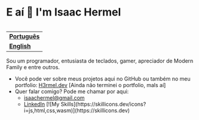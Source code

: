 <h1 align="left">E aí 👋 I'm Isaac Hermel</h1>

<table align="right">
  <tr>
    <td>
      <strong>
        <a href="README.md">Português</a>
      </strong>
    </td>
  </tr>
  <tr>
    <td>
      <strong>
        <a href="README-EN.md">English</a>
      </strong>
    </td>
  </tr>
</table>

<p>
  Sou um programador, entusiasta de teclados, gamer, apreciador de Modern Family e entre outros. 
</p>

<ul>
  <li>
    Você pode ver sobre meus projetos aqui no GitHub ou também no meu portfolio: <a href="/">H3rmel.dev</a> [Ainda não terminei o portfolio, mals aí]
  </li>
  <li>
    Quer falar comigo? Pode me chamar por aqui:
    <ul>
      <li>
        <a href="mailto:isaachermel@gmail.com">isaachermel@gmail.com</a>
      </li>
      <li>
        <a href="https://www.linkedin.com/in/isaachermel" target="_blank">LinkedIn</a>
        [![My Skills](https://skillicons.dev/icons?i=js,html,css,wasm)](https://skillicons.dev)
      </li>
    </ul>
  </li>
</ul>
